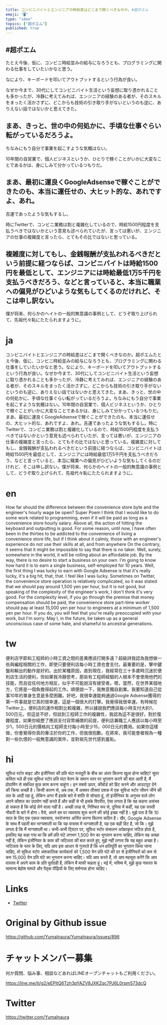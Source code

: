 ```yaml
---
title: コンビニバイトとエンジニアの時給差はどこまで開くべきなのか。#超ポエム
emoji: "🖥"
type: "idea"
topics: ["超ポエム"]
published: true
---
```


## #超ポエム
たとえ今後、仮に、コンビニ時給並みの給与になろうとも、プログラミングに関わる仕事をしていたいかなと思う。

なにより、キーボードを叩いてアウトプットするという行為が良い。

なぜか今まで、30代にしてコンビニバイト生活という妄想に取り憑かれることも多かったが、冷静に考えてみれば、エンジニアの経験のある者が、そのスキルをまったく活かさずに、どこからも技術の引き取り手がないというのも逆に、ありえない話ではないかと思えてきた。

## まあ、きっと、世の中の何処かに、手頃な仕事ぐらい転がっているだろうよ。

ちなみにもう自分で事業を起こすような気概はない。

10年間の自営業で、個人ビジネスというか、ひとりで稼ぐことがいかに大変なことであるかは、身にしみて分かっているつもりだ。

## まあ、最初に運良くGoogleAdsenseで稼ぐことができたのも、本当に運任せの、大ヒット的な、あれですよ、あれ。

吉運であったような気もするし。

時にTwitterで、コンビニ業務は割と複雑化しているので、時給1500円程度を支払うべきではないかという意見も述べられていたが、言っては悪いが、エンジニアの仕事の複雑度と言ったら、とてもその比ではないと思っている。

## 複雑度に対してもし、金銭報酬が支払われるべきだという前提に経つならば、コンビニバイトは時給1500円を最低として、エンジニアには時給最低1万5千円を支払うべきだろう、などと言っていると、本当に職業への偏見がひどいような気もしてくるのだけれど、そこは申し訳ない。

僕が将来、何らかのヘイトの一般的無意識の事例として、どうぞ取り上げられて、先祖代々恥にたたられますように。


# ja

コンビニバイトとエンジニアの時給差はどこまで開くべきなのか。超ポエムたとえ今後、仮に、コンビニ時給並みの給与になろうとも、プログラミングに関わる仕事をしていたいかなと思う。なにより、キーボードを叩いてアウトプットするという行為が良い。なぜか今まで、30代にしてコンビニバイト生活という妄想に取り憑かれることも多かったが、冷静に考えてみれば、エンジニアの経験のある者が、そのスキルをまったく活かさずに、どこからも技術の引き取り手がないというのも逆に、ありえない話ではないかと思えてきた。まあ、きっと、世の中の何処かに、手頃な仕事ぐらい転がっているだろうよ。ちなみにもう自分で事業を起こすような気概はない。10年間の自営業で、個人ビジネスというか、ひとりで稼ぐことがいかに大変なことであるかは、身にしみて分かっているつもりだ。まあ、最初に運良くGoogleAdsenseで稼ぐことができたのも、本当に運任せの、大ヒット的な、あれですよ、あれ。吉運であったような気もするし。時にTwitterで、コンビニ業務は割と複雑化しているので、時給1500円程度を支払うべきではないかという意見も述べられていたが、言っては悪いが、エンジニアの仕事の複雑度と言ったら、とてもその比ではないと思っている。複雑度に対してもし、金銭報酬が支払われるべきだという前提に経つならば、コンビニバイトは時給1500円を最低として、エンジニアには時給最低1万5千円を支払うべきだろう、などと言っていると、本当に職業への偏見がひどいような気もしてくるのだけれど、そこは申し訳ない。僕が将来、何らかのヘイトの一般的無意識の事例として、どうぞ取り上げられて、先祖代々恥にたたられますように。


# en

How far should the difference between the convenience store byte and the engineer's hourly wage be open? Super Poem I think that I would like to do some work related to programming, even if it will be paid as long as a convenience store hourly salary. Above all, the action of hitting the keyboard and outputting is good. For some reason, until now, I have often been in the thirties to be addicted to the convenience of living a convenience store life, but if I think about it calmly, those with an engineer's experience do not use their skills at all, and from anywhere On the contrary, it seems that it might be impossible to say that there is no taker. Well, surely, somewhere in the world, it will be rolling about an affordable job. By the way, there is no desire to start a business on your own. I'm going to know how hard it is to earn a single business, self-employed for 10 years. Well, the first thing I was lucky to earn with Google Adsense is that it's really lucky, it's a big hit, that, that. I feel like I was lucky. Sometimes on Twitter, the convenience store operation is relatively complicated, so it was stated that we should pay around 1,500 yen per hour, but it is not good, but speaking of the complexity of the engineer's work, I don't think it's very good. For the complexity level, if you go through the premise that money compensation should be paid, the convenience store part-time worker should pay at least 15,000 yen per hour to engineers at a minimum of 1,500 yen per hour. If you do, you will feel that you're really preoccupied with your work, but I'm sorry. May I, in the future, be taken up as a general unconscious case of some hate, and shameful to ancestral generations.

# tw

便利店字節和工程師的小時工資之間的差異應該打開多遠？超級詩我認為我想做一些與編程相關的工作，即使只要便利店每小時工資也會支付。最重要的是，擊中鍵盤和輸出的動作是好的。出於某種原因，直到現在，我經常在三十多歲時沉迷於便利店生活的便利，但如果我冷靜思考，那些有工程師經驗的人根本不會使用他們的技能，而且從任何地方相反，似乎不可能說沒有接受者。嗯，當然，在世界某個地方，它將是一個負擔得起的工作。順便說一下，我無意獨自創業。我要知道自己從事10年的單身生意是多麼困難。好吧，我很幸運能夠通過Google Adsense獲得的第一件事就是它真的很幸運，這是一個很大的打擊。我覺得我很幸運。有時候在Twitter上，便利店的運作相對比較複雜，所以據說我們應該每小時支付大約1，500日元，但這並不好，但談到工程師工作的複雜性，我認為這不是很好。對於復雜程度，如果你經歷了應該支付貨幣補償的前提，便利店兼職工人應該以每小時至少1，500日元的價格向工程師支付每小時至少15，000日元的費用。如果你這樣做，你會覺得你真的專注於你的工作，但我很抱歉。在將來，我可能會被視為一種對一些仇恨的一般無意識的案件，並對祖先世代感到羞恥。

# hi

सुविधा स्टोर बाइट और इंजीनियर की प्रति घंटा मजदूरी के बीच का अंतर कितना खुला होना चाहिए? सुपर कविता भले ही एक सुविधा स्टोर प्रति घंटा वेतन के समान स्तर पर भुगतान करने की बात आती है, मैं प्रोग्रामिंग से संबंधित कुछ काम करना चाहूंगा। इन सबसे ऊपर, कीबोर्ड को हिट करने और आउटपुट देने की क्रिया अच्छी है। किसी कारण से, अब तक, मैं अक्सर तीसवां दशक में एक सुविधा स्टोर जीवन जीने की लत के आदी रहा हूं, लेकिन अगर मैं इसके बारे में शांति से सोचता हूं, तो इंजीनियर के अनुभव वाले लोग अपने कौशल का उपयोग नहीं करते हैं और कहीं से भी इसके विपरीत, ऐसा लगता है कि यह कहना असंभव हो सकता है कि कोई लेने वाला नहीं है। अच्छी तरह से, निश्चित रूप से, दुनिया में कहीं, यह एक सस्ती नौकरी के बारे में होगा। वैसे, अपने दम पर व्यवसाय शुरू करने की कोई इच्छा नहीं है। मुझे पता है कि 10 साल के लिए एक एकल व्यवसाय, स्वरोजगार अर्जित करना कितना कठिन है। खैर, Google Adsense के साथ मैं पहली बार भाग्यशाली था कि यह वास्तव में भाग्यशाली है, यह एक बड़ी हिट है, जो कि। मुझे लगता है कि मैं भाग्यशाली था। कभी-कभी ट्विटर पर, सुविधा स्टोर संचालन अपेक्षाकृत जटिल होता है, इसलिए यह कहा गया था कि हमें प्रति घंटे लगभग 1,500 येन का भुगतान करना चाहिए, लेकिन यह अच्छा नहीं है, लेकिन इंजीनियर के काम की जटिलता की बात करते हुए, मुझे नहीं लगता कि यह बहुत अच्छा है। जटिलता के स्तर के लिए, यदि आप इस आधार से गुजरते हैं कि धन क्षतिपूर्ति का भुगतान किया जाना चाहिए, तो सुविधा स्टोर अंशकालिक कार्यकर्ता को 1,500 येन प्रति घंटे की दर से इंजीनियरों को कम से कम 15,000 येन प्रति घंटे का भुगतान करना चाहिए। यदि आप करते हैं, तो आप महसूस करेंगे कि आप वास्तव में अपने काम के प्रति पूर्वाग्रही हैं, लेकिन मैं माफी चाहता हूं। मई में, भविष्य में, मुझे कुछ नफरत के सामान्य बेहोश मामले और पैतृक पीढ़ियों के लिए शर्मनाक होना चाहिए।

# Links

- [Twitter](https://twitter.com/YumaInaura/status/1109409490082906113)


# Original by Github issue

https://github.com/YumaInaura/YumaInaura/issues/896








<!-- Update From Qiita API -->

# チャットメンバー募集


何か質問、悩み事、相談などあればLINEオープンチャットもご利用ください。

https://line.me/ti/g2/eEPltQ6Tzh3pYAZV8JXKZqc7PJ6L0rpm573dcQ





# Twitter


https://twitter.com/YumaInaura


<!-- Update From Qiita API -->



